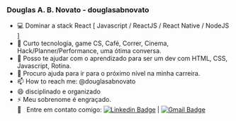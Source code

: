### Douglas A. B. Novato - douglasabnovato
- :computer: Dominar a stack React [ Javascript / ReactJS / React Native / NodeJS ]
- 💬 Curto tecnologia, game CS, Café, Correr, Cinema, Hack/Planner/Performance, uma ótima conversa.
- 👯 Posso te ajudar com o aprendizado para ser um dev com HTML, CSS, Javascript, Rotina.
- 🤔 Procuro ajuda para ir para o próximo nível na minha carreira.
- 📫 How to reach me: @douglasabnovato
- 😄 disciplinado e organizado
- ⚡ Meu sobrenome é engraçado.
<br/> :email: &nbsp; Entre em contato comigo: [![Linkedin Badge](https://img.shields.io/badge/-douglasabnovato-blue?style=flat-square&logo=Linkedin&logoColor=white&link=https://www.linkedin.com/in/douglasabnovato/)](https://www.linkedin.com/in/douglasabnovato/) | [![Gmail Badge](https://img.shields.io/badge/-douglasabnovato@gmail.com-c14438?style=flat-square&logo=Gmail&logoColor=white&link=mailto:douglasabnovato@gmail.com)](mailto:douglasabnovato@gmail.com)
